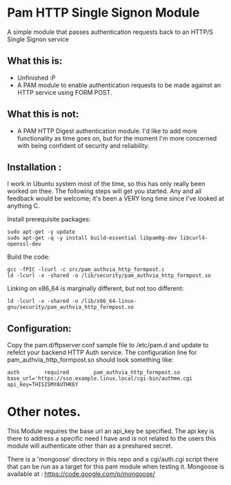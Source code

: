 # Pam HTTP Single Signon Module

A simple module that passes authentication requests back to an HTTP/S Single Signon service

## What this is:

* Unfinished :P
* A PAM module to enable authentication requests to be made against an HTTP service using FORM POST.

## What this is not:

* A PAM HTTP Digest authentication module. I'd like to add more functionality as time goes on, but for the moment I'm more concerned with being confident of security and reliability.

## Installation : 

I work in Ubuntu system most of the time, so this has only really been worked on thee.  The following steps will get you started.  Any and all feedback would be welcome; it's been a VERY long time since I've looked at anything C.

Install prerequisite packages:

```
sudo apt-get -y update
sudo apt-get -q -y install build-essential libpam0g-dev libcurl4-openssl-dev
```

Build the code:

```
gcc -fPIC -lcurl -c src/pam_authvia_http_formpost.c
ld -lcurl -x -shared -o /lib/security/pam_authvia_http_formpost.so
```

Linking on x86_64 is marginally different, but not too different:

```
ld -lcurl -x -shared -o /lib/x86_64-linux-gnu/security/pam_authvia_http_formpost.so
```


## Configuration:

Copy the pam.d/ftpserver.conf sample file to /etc/pam.d and update to refelct your backend HTTP Auth service.   The configuration line for pam_authvia_http_formpost.so should look something like:

```
auth        required        pam_authvia_http_formpost.so base_url='https://sso.example.linux.local/cgi-bin/authme.cgi api_key=THISISMYAUTHKEY
```


# Other notes.

This Module requires the base url an api_key be specified.   The api key is there to address a specific need I have and is not related to the users this module will authenticate other than as a preshared secret.

There is a 'mongoose' directory in this repo and a cgi/auth.cgi script there that can be run as a target for this pam module when testing it.  Mongoose is available at : https://code.google.com/p/mongoose/
